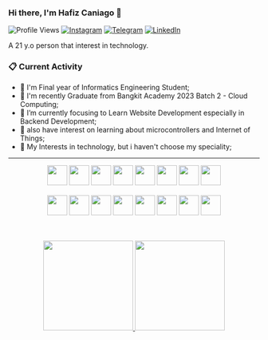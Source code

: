 ### Hi there, I'm Hafiz Caniago 👋
![Profile Views](https://komarev.com/ghpvc/?username=hafizcode02)
[![Instagram](https://img.shields.io/badge/--linkedin?label=Instagram&logo=Instagram&style=social)](https://www.instagram.com/hafizcaniago/)
[![Telegram](https://img.shields.io/badge/--telegram?label=Telegram&logo=Telegram&style=social)](https://t.me/hafizcode02/) 
[![LinkedIn](https://img.shields.io/badge/--linkedin?label=LinkedIn&logo=LinkedIn&style=social)](https://www.linkedin.com/in/hafiz-caniago/) 

A 21 y.o person that interest in technology.
### 📋 Current Activity
- 💼 I'm Final year of Informatics Engineering Student;
- 🚀 I'm recently Graduate from Bangkit Academy 2023 Batch 2 - Cloud Computing;
- 🎯 I’m currently focusing to Learn Website Development especially in Backend Development;
- 📖 also have interest on learning about microcontrollers and Internet of Things;
- 🤔 My Interests in technology, but i haven't choose my speciality;
<hr>

<div align="center">
 <code><img src="https://www.svgrepo.com/show/349474/php.svg" height="40"></code>
 <code><img src="https://www.svgrepo.com/show/349419/javascript.svg" height="40"></code>
 <code><img src="https://www.svgrepo.com/show/374016/python.svg" height="40"></code>
 <code><img src="https://www.svgrepo.com/show/353985/laravel.svg" height="40"></code>
 <code><img src="https://www.svgrepo.com/show/354119/nodejs-icon.svg" height="40"></code>
 <code><img src="https://www.svgrepo.com/show/330398/express.svg" height="40"></code>
 <code><img src="https://www.svgrepo.com/show/508915/flask.svg" height="40"></code>
 <code><img src="https://www.svgrepo.com/show/303251/mysql-logo.svg" height="40"></code>
 <br>
 <br>
 <code><img src="https://www.svgrepo.com/show/374071/sequelize.svg" height="40"></code>
 <code><img src="https://www.svgrepo.com/show/353498/bootstrap.svg" height="40"></code>
 <code><img src="https://www.svgrepo.com/show/452183/cpp.svg" height="40"></code>
 <code><img src="https://www.svgrepo.com/show/353423/arduino.svg" height="40"></code>
 <code><img src="https://www.svgrepo.com/show/353805/google-cloud.svg" height="40"></code>
 <code><img src="https://www.svgrepo.com/show/452192/docker.svg" height="40"></code>
 <code><img src="https://seeklogo.com/images/L/laragon-logo-D8819D2A8F-seeklogo.com.png" height="40" width="40"></code>
 <code><img src="https://www.svgrepo.com/show/452129/vs-code.svg" height="40"></code>
</div>
<br>
<br>

<p align="center">
<a href="https://github.com/hafizcode02">
  <img height="180em" src="https://github-readme-stats-eight-theta.vercel.app/api?username=hafizcode02&show_icons=true&theme=algolia&include_all_commits=true&count_private=true"/>
  <img height="180em" src="https://github-readme-stats-eight-theta.vercel.app/api/top-langs/?username=hafizcode02&layout=compact&langs_count=8&theme=algolia"/>
</a>
</p
